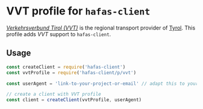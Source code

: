 # VVT profile for `hafas-client`

[*Verkehrsverbund Tirol (VVT)*](https://de.wikipedia.org/wiki/Verkehrsverbund_Tirol) is the regional transport provider of [Tyrol](https://en.wikipedia.org/wiki/Tyrol). This profile adds *VVT* support to `hafas-client`.

## Usage

```js
const createClient = require('hafas-client')
const vvtProfile = require('hafas-client/p/vvt')

const userAgent = 'link-to-your-project-or-email' // adapt this to your project!

// create a client with VVT profile
const client = createClient(vvtProfile, userAgent)
```
